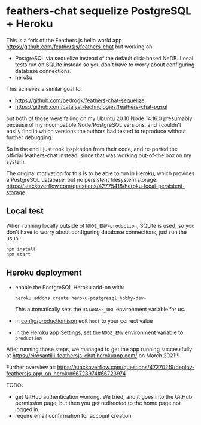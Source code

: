 # feathers-chat sequelize PostgreSQL + Heroku

This is a fork of the Feathers.js hello world app https://github.com/feathersjs/feathers-chat but working on:

- PostgreSQL via sequelize instead of the default disk-based NeDB. Local tests run on SQLite instead so you don't have to worry about configuring database connections.
- heroku

This achieves a similar goal to:

- https://github.com/pedrogk/feathers-chat-sequelize
- https://github.com/catalyst-technologies/feathers-chat-pgsql

but both of those were failing on my Ubuntu 20.10 Node 14.16.0 presumably because of my incompatible Node/PostgreSQL versions, and I couldn't easily find in which versions the authors had tested to reproduce without further debugging.

So in the end I just took inspiration from their code, and re-ported the official feathers-chat instead, since that was working out-of-the box on my system.

The original motivation for this is to be able to run in Heroku, which provides a PostgreSQL database, but no persistent filesystem storage: https://stackoverflow.com/questions/42775418/heroku-local-persistent-storage

## Local test

When running locally outside of `NODE_ENV=production`, SQLite is used, so you don't have to worry about configuring database connections, just run the usual:

```
npm install
npm start
```

## Heroku deployment

- enable the PostgreSQL Heroku add-on with:

  ```
  heroku addons:create heroku-postgresql:hobby-dev-
  ```

  This automatically sets the `DATABASE_URL` environment variable for us.
- in [config/production.json](config/production.json) edit `host` to your correct value
- in the Heroku app Settings, set the `NODE_ENV` environment variable to `production`

After running those steps, we managed to get the app running successfully at <https://cirosantilli-feathersjs-chat.herokuapp.com/> on March 2021!!!

Further overview at: https://stackoverflow.com/questions/47270219/deploy-feathersjs-app-on-heroku/66723974#66723974

TODO:

- get GitHub authentication working. We tried, and it goes into the GitHub permission page, but then you get redirected to the home page not logged in.
- require email confirmation for account creation
